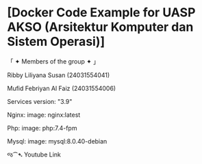 # [Docker Code Example for UASP AKSO (Arsitektur Komputer dan Sistem Operasi)]

「 ✦ Members of the group ✦ 」

Ribby Liliyana Susan   (24031554041)

Mufid Febriyan Al Faiz (24031554006)

Services
version: "3.9"

Nginx:
    image: nginx:latest

Php:
    image: php:7.4-fpm
    
Mysql:
    image: mysql:8.0.40-debian



જ⁀➴ Youtube Link 

